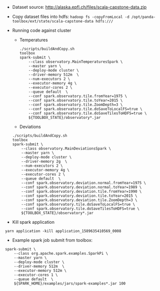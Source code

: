 * Dataset source: http://alaska.epfl.ch/files/scala-capstone-data.zip

* Copy dataset files into hdfs:
`hadoop fs -copyFromLocal -d /opt/panda-toolbox/ext/state/scala-capstone-data hdfs:///`

* Running code against cluster
  * Temperatures
    ```
    ./scripts/buildAndCopy.sh
    toolbox
    spark-submit \
        --class observatory.MainTemperaturesSpark \
        --master yarn \
        --deploy-mode cluster \
        --driver-memory 512m  \
        --num-executors 2 \
        --executor-memory 4g \
        --executor-cores 2 \
        --queue default  \
        --conf spark.observatory.tile.fromYear=1975 \
        --conf spark.observatory.tile.toYear=2015 \
        --conf spark.observatory.tile.ZoomDepth=3 \
        --conf spark.observatory.tile.doSaveToLocalFS=true \
        --conf spark.observatory.tile.doSaveTilesToHDFS=true \
        ${TOOLBOX_STATE}/observatory*.jar
    ```
   * Deviations
    ```
    ./scripts/buildAndCopy.sh
    toolbox
    spark-submit \
        --class observatory.MainDeviationsSpark \
        --master yarn \
        --deploy-mode cluster \
        --driver-memory 2g  \
        --num-executors 2 \
        --executor-memory 4g \
        --executor-cores 2 \
        --queue default  \
        --conf spark.observatory.deviation.normal.fromYear=1975 \
        --conf spark.observatory.deviation.normal.toYear=1989 \
        --conf spark.observatory.deviation.tile.fromYear=1990 \
        --conf spark.observatory.deviation.tile.toYear=2015 \
        --conf spark.observatory.deviation.tile.ZoomDepth=3 \
        --conf spark.observatory.tile.doSaveToLocalFS=true \
        --conf spark.observatory.tile.doSaveTilesToHDFS=true \
        ${TOOLBOX_STATE}/observatory*.jar
    ```

* Kill spark application
```
yarn application -kill application_1589635410569_0008
```

* Example spark job submit from toolbox:
```
spark-submit \
    --class org.apache.spark.examples.SparkPi \
    --master yarn \
    --deploy-mode cluster \
    --driver-memory 512m  \
    --executor-memory 512m \
    --executor-cores 1 \
    --queue default  \
    ${SPARK_HOME}/examples/jars/spark-examples*.jar 100
```